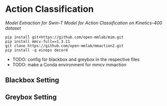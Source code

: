 # Action Classification
*Model Extraction for Swin-T Model for Action Classification on Kinetics-400 dataset*


```
pip install git+https://github.com/open-mmlab/mim.git
pip install mmcv-full==1.3.11
git clone https://github.com/open-mmlab/mmaction2.git
pip install -q einops decord
```
- TODO: config for blackbox and greybox in the respective files
- TODO: make a Conda environment for mmcv mmaction

## Blackbox Setting



## Greybox Setting
